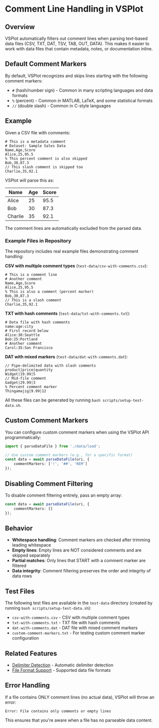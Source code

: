 # Comment Line Handling in VSPlot

## Overview

VSPlot automatically filters out comment lines when parsing text-based data files (CSV, TXT, DAT, TSV, TAB, OUT, DATA). This makes it easier to work with data files that contain metadata, notes, or documentation inline.

## Default Comment Markers

By default, VSPlot recognizes and skips lines starting with the following comment markers:
- `#` (hash/number sign) - Common in many scripting languages and data formats
- `%` (percent) - Common in MATLAB, LaTeX, and some statistical formats
- `//` (double slash) - Common in C-style languages

## Example

Given a CSV file with comments:

```csv
# This is a metadata comment
# Dataset: Sample Sales Data
Name,Age,Score
Alice,25,95.5
% This percent comment is also skipped
Bob,30,87.3
// This slash comment is skipped too
Charlie,35,92.1
```

VSPlot will parse this as:

| Name    | Age | Score |
|---------|-----|-------|
| Alice   | 25  | 95.5  |
| Bob     | 30  | 87.3  |
| Charlie | 35  | 92.1  |

The comment lines are automatically excluded from the parsed data.

### Example Files in Repository

The repository includes real example files demonstrating comment handling:

**CSV with multiple comment types** (`test-data/csv-with-comments.csv`):
```csv
# This is a comment line
# Another comment
Name,Age,Score
Alice,25,95.5
% This is also a comment (percent marker)
Bob,30,87.3
// This is a slash comment
Charlie,35,92.1
```

**TXT with hash comments** (`test-data/txt-with-comments.txt`):
```
# Data file with hash comments
name:age:city
# First record below
Alice:30:Seattle
Bob:25:Portland
# Another comment
Carol:35:San Francisco
```

**DAT with mixed markers** (`test-data/dat-with-comments.dat`):
```
// Pipe-delimited data with slash comments
product|price|quantity
Widget|19.99|5
// Mid-file comment
Gadget|29.99|3
% Percent comment marker
Thingamajig|9.99|12
```

All these files can be generated by running `bash scripts/setup-test-data.sh`.

## Custom Comment Markers

You can configure custom comment markers when using the VSPlot API programmatically:

```typescript
import { parseDataFile } from './data/load';

// Use custom comment markers (e.g., for a specific format)
const data = await parseDataFile(uri, { 
    commentMarkers: ['!', '##', 'REM'] 
});
```

## Disabling Comment Filtering

To disable comment filtering entirely, pass an empty array:

```typescript
const data = await parseDataFile(uri, { 
    commentMarkers: [] 
});
```

## Behavior

- **Whitespace handling**: Comment markers are checked after trimming leading whitespace
- **Empty lines**: Empty lines are NOT considered comments and are skipped separately
- **Partial matches**: Only lines that START with a comment marker are filtered
- **Data integrity**: Comment filtering preserves the order and integrity of data rows

## Test Files

The following test files are available in the `test-data` directory (created by running `bash scripts/setup-test-data.sh`):

- `csv-with-comments.csv` - CSV with multiple comment types
- `txt-with-comments.txt` - TXT file with hash comments
- `dat-with-comments.dat` - DAT file with mixed comment markers
- `custom-comment-markers.txt` - For testing custom comment marker configuration

## Related Features

- [Delimiter Detection](./DELIMITER_DETECTION.md) - Automatic delimiter detection
- [File Format Support](../README.md#supported-formats) - Supported data file formats

## Error Handling

If a file contains ONLY comment lines (no actual data), VSPlot will throw an error:
```
Error: File contains only comments or empty lines
```

This ensures that you're aware when a file has no parseable data content.
